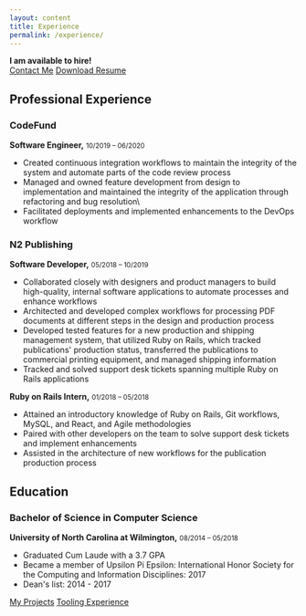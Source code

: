 ```yaml
---
layout: content
title: Experience
permalink: /experience/
---
```


<div class="bg-white border-b border-gray-200">
  <div class="flex flex-wrap items-center justify-between mb-4 sm:flex-no-wrap">
      <strong>I am available to hire!</strong>
      <div>
        <a href="/contact/">Contact Me</a>
        <a class="ml-4" href="/assets/pdf/Andrew_Mason_Resume.pdf" target="_blank">Download Resume</a>
      </div>
  </div>
</div>

## Professional Experience

### CodeFund

**Software Engineer,** <small>10/2019 – 06/2020</small>

- Created continuous integration workflows to maintain the integrity of the system and automate parts of the code review process
- Managed and owned feature development from design to implementation and maintained the integrity of the application through refactoring and bug resolution\
- Facilitated deployments and implemented enhancements to the DevOps workflow

### N2 Publishing

**Software Developer,** <small>05/2018 – 10/2019</small>

- Collaborated closely with designers and product managers to build high-quality, internal software applications to automate processes and enhance workflows
- Architected and developed complex workflows for processing PDF documents at different steps in the design and production process
- Developed tested features for a new production and shipping management system, that utilized Ruby on Rails, which tracked publications' production status, transferred the publications to commercial printing equipment, and managed shipping information
- Tracked and solved support desk tickets spanning multiple Ruby on Rails applications

**Ruby on Rails Intern,** <small>01/2018 – 05/2018</small>

- Attained an introductory knowledge of Ruby on Rails, Git workflows, MySQL, and React, and Agile methodologies
- Paired with other developers on the team to solve support desk tickets and implement enhancements
- Assisted in the architecture of new workflows for the publication production process

## Education

### Bachelor of Science in Computer Science

**University of North Carolina at Wilmington,** <small>08/2014 – 05/2018</small>

- Graduated Cum Laude with a 3.7 GPA
- Became a member of Upsilon Pi Epsilon: International Honor Society for the Computing and Information Disciplines: 2017
- Dean's list: 2014 - 2017

<div class="bg-white border-t border-gray-200">
  <div class="flex flex-wrap items-center justify-center mt-4 sm:flex-no-wrap">
    <a href="/projects/">My Projects</a>
    <a class="ml-4" href="/stack/">Tooling Experience</a>
  </div>
</div>

